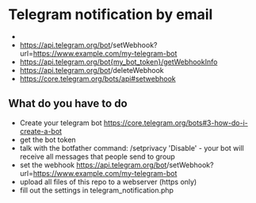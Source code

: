 # Telegram notification by email

+ 
+ https://api.telegram.org/bot<token>/setWebhook?url=https://www.example.com/my-telegram-bot
+ https://api.telegram.org/bot{my_bot_token}/getWebhookInfo
+ https://api.telegram.org/bot<token>/deleteWebhook
+ https://core.telegram.org/bots/api#setwebhook

## What do you have to do
+ Create your telegram bot https://core.telegram.org/bots#3-how-do-i-create-a-bot
+ get the bot token
+ talk with the botfather command: /setprivacy  'Disable' - your bot will receive all messages that people send to group
+ set the webhook https://api.telegram.org/bot<token>/setWebhook?url=https://www.example.com/my-telegram-bot
+ upload all files of this repo to a webserver (https only)
+ fill out the settings in telegram_notification.php

